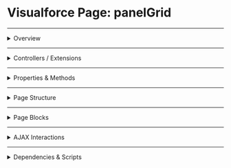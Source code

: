 # Visualforce Page: panelGrid

---

<details>
<summary>Overview</summary>

## Visualforce Page Overview: panelGrid

The <apex:panelGrid> component arranges its child components in a grid layout, specified by the number of columns. It allows for the organization of UI elements in a structured manner.

### Purpose of the Page
The primary purpose of <apex:panelGrid> is to create a responsive table-like layout that can enhance the visual presentation of available data, enabling better user interaction and readability.



### Metadata
- **API Version**: 54
- **Label**: Panel Grid

</details>

---

<details>
<summary>Controllers / Extensions</summary>

## Key Controllers / Extensions Used
- **Standard Controller**: None
- **Custom Controller**: None
- **Extensions**: 
  None

</details>

---

<details>
<summary>Properties & Methods</summary>

## Properties
_No public properties found in associated Apex controllers/extensions._

---

## Methods
_No public methods found in associated Apex controllers/extensions._

</details>

---

<details>
<summary>Page Structure</summary>

### Forms
- No `apex:form` detected

### Inputs
- No input bindings detected

### Buttons
- No actionable buttons or links detected

</details>

---

<details>
<summary>Page Blocks</summary>

## Page Blocks on the Page
_No `apex:pageBlock` components detected._

</details>

---

<details>
<summary>AJAX Interactions</summary>

- No `apex:actionSupport` components detected.

- No `apex:outputPanel` components detected.

</details>

---

<details>
<summary>Dependencies & Scripts</summary>

### Objects
- No SObject dependencies detected.

### Fields
- No field dependencies detected.

### Custom Components
- No custom components detected.

### Scripts
- No script tags detected.

</details>